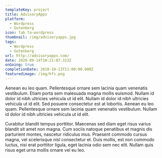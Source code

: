 ```yaml
---
templateKey: project
title: AdvisoryApps
platform:
  - Wordpress
  - Gutenberg
icon: fab fa-wordpress
thumbnail: /img/advisoryapps.jpg
tags:
  - Wordpress
  - Gutenberg
url: http://advisoryapps.com/
date: 2020-09-14T10:21:07.313Z
onGoing: true
completionDate: 2018-10-13T11:00:00.000Z
featuredimage: /img/hfs.png
---
```

Aenean eu leo quam. Pellentesque ornare sem lacinia quam venenatis vestibulum. Etiam porta sem malesuada magna mollis euismod. Nullam id dolor id nibh ultricies vehicula ut id elit. Nullam id dolor id nibh ultricies vehicula ut id elit. Sed posuere consectetur est at lobortis. Aenean eu leo quam. Pellentesque ornare sem lacinia quam venenatis vestibulum. Nullam id dolor id nibh ultricies vehicula ut id elit.

Curabitur blandit tempus porttitor. Maecenas sed diam eget risus varius blandit sit amet non magna. Cum sociis natoque penatibus et magnis dis parturient montes, nascetur ridiculus mus. Praesent commodo cursus magna, vel scelerisque nisl consectetur et. Duis mollis, est non commodo luctus, nisi erat porttitor ligula, eget lacinia odio sem nec elit. Nullam quis risus eget urna mollis ornare vel eu leo.